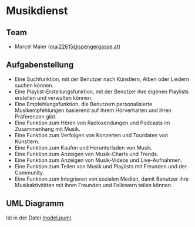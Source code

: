 # Musikdienst

## Team

- Marcel Maier (mai22615@spengergasse.at)

## Aufgabenstellung

- Eine Suchfunktion, mit der Benutzer nach Künstlern, Alben oder Liedern suchen können.
- Eine Playlist-Erstellungsfunktion, mit der Benutzer ihre eigenen Playlists erstellen und verwalten können.
- Eine Empfehlungsfunktion, die Benutzern personalisierte Musikempfehlungen basierend auf ihrem Hörverhalten und ihren Präferenzen gibt.
- Eine Funktion zum Hören von Radiosendungen und Podcasts im Zusammenhang mit Musik.
- Eine Funktion zum Verfolgen von Konzerten und Tourdaten von Künstlern.
- Eine Funktion zum Kaufen und Herunterladen von Musik.
- Eine Funktion zum Anzeigen von Musik-Charts und Trends.
- Eine Funktion zum Anzeigen von Musik-Videos und Live-Aufnahmen.
- Eine Funktion zum Teilen von Musik und Playlists mit Freunden und der Community.
- Eine Funktion zum Integrieren von sozialen Medien, damit Benutzer ihre Musikaktivitäten mit ihren Freunden und Followern teilen können.


## UML Diagramm

Ist in der Datei [model.puml](model.puml).
